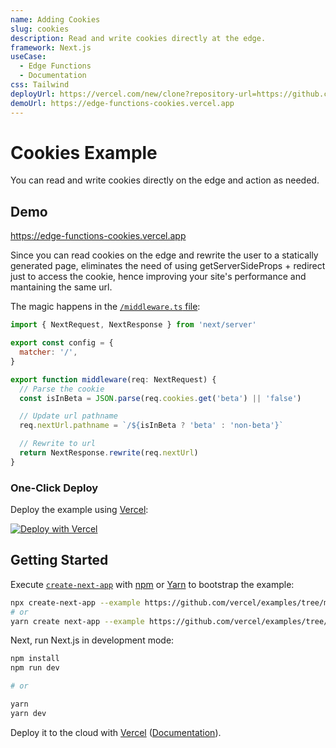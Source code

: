 ```yaml
---
name: Adding Cookies
slug: cookies
description: Read and write cookies directly at the edge.
framework: Next.js
useCase:
  - Edge Functions
  - Documentation
css: Tailwind
deployUrl: https://vercel.com/new/clone?repository-url=https://github.com/vercel/examples/tree/main/edge-functions/cookies&project-name=cookies&repository-name=cookies
demoUrl: https://edge-functions-cookies.vercel.app
---
```


# Cookies Example

You can read and write cookies directly on the edge and action as needed.

## Demo

https://edge-functions-cookies.vercel.app

Since you can read cookies on the edge and rewrite the user to a statically generated page, eliminates the need of using getServerSideProps + redirect just to access the cookie, hence improving your site's performance and mantaining the same url.

The magic happens in the [`/middleware.ts` file](/middleware.ts):

```javascript
import { NextRequest, NextResponse } from 'next/server'

export const config = {
  matcher: '/',
}

export function middleware(req: NextRequest) {
  // Parse the cookie
  const isInBeta = JSON.parse(req.cookies.get('beta') || 'false')

  // Update url pathname
  req.nextUrl.pathname = `/${isInBeta ? 'beta' : 'non-beta'}`

  // Rewrite to url
  return NextResponse.rewrite(req.nextUrl)
}
```

### One-Click Deploy

Deploy the example using [Vercel](https://vercel.com?utm_source=github&utm_medium=readme&utm_campaign=vercel-examples):

[![Deploy with Vercel](https://vercel.com/button)](https://vercel.com/new/git/external?repository-url=https://github.com/vercel/examples/tree/main/edge-functions/cookies&project-name=cookies&repository-name=cookies)

## Getting Started

Execute [`create-next-app`](https://github.com/vercel/next.js/tree/canary/packages/create-next-app) with [npm](https://docs.npmjs.com/cli/init) or [Yarn](https://yarnpkg.com/lang/en/docs/cli/create/) to bootstrap the example:

```bash
npx create-next-app --example https://github.com/vercel/examples/tree/main/edge-functions/cookies cookies
# or
yarn create next-app --example https://github.com/vercel/examples/tree/main/edge-functions/cookies cookies
```

Next, run Next.js in development mode:

```bash
npm install
npm run dev

# or

yarn
yarn dev
```

Deploy it to the cloud with [Vercel](https://vercel.com/new?utm_source=github&utm_medium=readme&utm_campaign=edge-middleware-eap) ([Documentation](https://nextjs.org/docs/deployment)).

